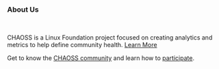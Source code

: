 
### About Us

&nbsp;

CHAOSS is a Linux Foundation project focused on creating analytics and metrics to help define community health. [Learn More](https://chaoss.community/about/)

Get to know the [CHAOSS community](https://chaoss.community/community/)
and
learn how to [participate](https://chaoss.community/participate/). 
